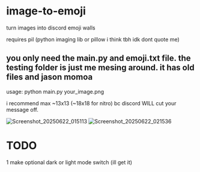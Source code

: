 # image-to-emoji
turn images into discord emoji walls

requires pil (python imaging lib or pillow i think tbh idk dont quote me)
## you only need the main.py and emoji.txt file. the testing folder is just me mesing around. it has old files and jason momoa

usage:
python main.py your_image.png

i recommend max ~13x13 (~18x18 for nitro) bc discord WILL cut your message off.

![Screenshot_20250622_015113](https://github.com/user-attachments/assets/116237ca-765f-401f-bdb4-d4683d6b0ecc)
![Screenshot_20250622_021536](https://github.com/user-attachments/assets/a0d10c27-6b98-4586-b635-6a4df9b3d836)

# TODO
1 make optional dark or light mode switch (ill get it)
